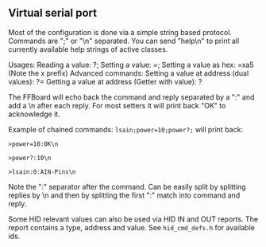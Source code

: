 ## Virtual serial port
Most of the configuration is done via a simple string based protocol.
Commands are ";" or "\n" separated.
You can send "help\n" to print all currently available help strings of active classes.

Usages:
Reading a value: <cmd>?;
Setting a value: <cmd>=<int>;
Setting a value as hex: <cmd>=xa5 (Note the x prefix)
Advanced commands:
Setting a value at address (dual values): <cmd>?<addr>=<val>
Getting a value at address (Getter with value): <cmd>?<addr>

The FFBoard will echo back the command and reply separated by a ":" and add a \n after each reply.
For most setters it will print back "OK" to acknowledge it.

Example of chained commands:
`lsain;power=10;power?;`
will print back:

`>power=10:OK\n`

`>power?:10\n`

`>lsain:0:AIN-Pins\n`

Note the ":" separator after the command. Can be easily split by splitting replies by \n and then by splitting the first ":" match into command and reply.


Some HID relevant values can also be used via HID IN and OUT reports.
The report contains a type, address and value.
See `hid_cmd_defs.h` for available ids.
